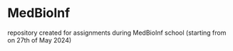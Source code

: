# MedBioInf
repository created for assignments during MedBioInf school (starting from on 27th of May 2024)
